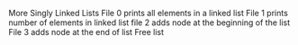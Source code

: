 More Singly Linked Lists
File 0 prints all elements in a linked list
File 1 prints number of elements in linked list
file 2 adds node at the beginning of the list
File 3 adds node at the end of list
Free list
